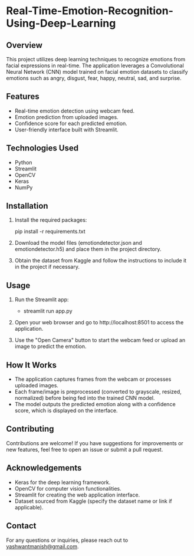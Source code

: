 # Real-Time-Emotion-Recognition-Using-Deep-Learning

## Overview

This project utilizes deep learning techniques to recognize emotions from facial expressions in real-time. The application leverages a Convolutional Neural Network (CNN) model trained on facial emotion datasets to classify emotions such as angry, disgust, fear, happy, neutral, sad, and surprise.

## Features

- Real-time emotion detection using webcam feed.
- Emotion prediction from uploaded images.
- Confidence score for each predicted emotion.
- User-friendly interface built with Streamlit.

## Technologies Used

- Python
- Streamlit
- OpenCV
- Keras
- NumPy

## Installation

1. Install the required packages:

    pip install -r requirements.txt

2. Download the model files (emotiondetector.json and emotiondetector.h5) and place them in the project directory.

3. Obtain the dataset from Kaggle and follow the instructions to include it in the project if necessary.

## Usage
1. Run the Streamlit app:
    - streamlit run app.py

2. Open your web browser and go to http://localhost:8501 to access the application.

3. Use the "Open Camera" button to start the webcam feed or upload an image to predict the emotion.

## How It Works
- The application captures frames from the webcam or processes uploaded images.
- Each frame/image is preprocessed (converted to grayscale, resized, normalized) before being fed into the trained CNN model.
- The model outputs the predicted emotion along with a confidence score, which is displayed on the interface.

## Contributing
Contributions are welcome! If you have suggestions for improvements or new features, feel free to open an issue or submit a pull request.

## Acknowledgements

- Keras for the deep learning framework.
- OpenCV for computer vision functionalities.
- Streamlit for creating the web application interface.
- Dataset sourced from Kaggle (specify the dataset name or link if applicable).

## Contact
For any questions or inquiries, please reach out to yashwantmanish@gmail.com.

